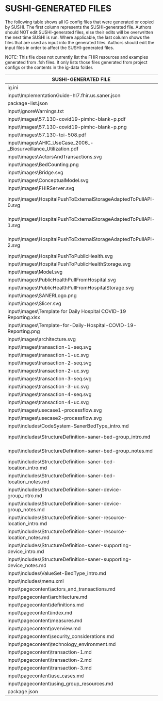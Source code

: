 # SUSHI-GENERATED FILES #

The following table shows all IG config files that were generated or copied by SUSHI.  The first column
represents the SUSHI-generated file. Authors should NOT edit SUSHI-generated files, else their edits will
be overwritten the next time SUSHI is run. Where applicable, the last column shows the files that are used
as input into the generated files. Authors should edit the input files in order to affect the SUSHI-generated
files.

NOTE: This file does not currently list the FHIR resources and examples generated from .fsh files. It only
lists those files generated from project configs or the contents in the ig-data folder.

| SUSHI-GENERATED FILE                                                | ACTION    | INPUT FILE(S)                                                                   |
| ------------------------------------------------------------------- | --------- | ------------------------------------------------------------------------------- |
| ig.ini                                                              | generated | fsh\ig-data\ig.ini, fsh\package.json                                            |
| input\ImplementationGuide-hl7.fhir.us.saner.json                    | generated | fsh\ig-data\ig.ini, fsh\package.json, {all input resources and pages}           |
| package-list.json                                                   | generated | fsh\package.json                                                                |
| input\ignoreWarnings.txt                                            | copied    | fsh\ig-data\input\ignoreWarnings.txt                                            |
| input\images\57.130-covid19-pimhc-blank-p.pdf                       | copied    | fsh\ig-data\input\images\57.130-covid19-pimhc-blank-p.pdf                       |
| input\images\57.130-covid19-pimhc-blank-p.png                       | copied    | fsh\ig-data\input\images\57.130-covid19-pimhc-blank-p.png                       |
| input\images\57.130-toi-508.pdf                                     | copied    | fsh\ig-data\input\images\57.130-toi-508.pdf                                     |
| input\images\AHIC_UseCase_2006_-_Biosurveillance_Utilization.pdf    | copied    | fsh\ig-data\input\images\AHIC_UseCase_2006_-_Biosurveillance_Utilization.pdf    |
| input\images\ActorsAndTransactions.svg                              | copied    | fsh\ig-data\input\images\ActorsAndTransactions.svg                              |
| input\images\BedCounting.png                                        | copied    | fsh\ig-data\input\images\BedCounting.png                                        |
| input\images\Bridge.svg                                             | copied    | fsh\ig-data\input\images\Bridge.svg                                             |
| input\images\ConceptualModel.svg                                    | copied    | fsh\ig-data\input\images\ConceptualModel.svg                                    |
| input\images\FHIRServer.svg                                         | copied    | fsh\ig-data\input\images\FHIRServer.svg                                         |
| input\images\HospitalPushToExternalStorageAdaptedToPullAPI-0.svg    | copied    | fsh\ig-data\input\images\HospitalPushToExternalStorageAdaptedToPullAPI-0.svg    |
| input\images\HospitalPushToExternalStorageAdaptedToPullAPI-1.svg    | copied    | fsh\ig-data\input\images\HospitalPushToExternalStorageAdaptedToPullAPI-1.svg    |
| input\images\HospitalPushToExternalStorageAdaptedToPullAPI-2.svg    | copied    | fsh\ig-data\input\images\HospitalPushToExternalStorageAdaptedToPullAPI-2.svg    |
| input\images\HospitalPushToPublicHealth.svg                         | copied    | fsh\ig-data\input\images\HospitalPushToPublicHealth.svg                         |
| input\images\HospitalPushToPublicHealthStorage.svg                  | copied    | fsh\ig-data\input\images\HospitalPushToPublicHealthStorage.svg                  |
| input\images\Model.svg                                              | copied    | fsh\ig-data\input\images\Model.svg                                              |
| input\images\PublicHealthPullFromHospital.svg                       | copied    | fsh\ig-data\input\images\PublicHealthPullFromHospital.svg                       |
| input\images\PublicHealthPullFromHospitalStorage.svg                | copied    | fsh\ig-data\input\images\PublicHealthPullFromHospitalStorage.svg                |
| input\images\SANERLogo.png                                          | copied    | fsh\ig-data\input\images\SANERLogo.png                                          |
| input\images\Slicer.svg                                             | copied    | fsh\ig-data\input\images\Slicer.svg                                             |
| input\images\Template for Daily Hospital COVID-19 Reporting.xlsx    | copied    | fsh\ig-data\input\images\Template for Daily Hospital COVID-19 Reporting.xlsx    |
| input\images\Template-for-Daily-Hospital-COVID-19-Reporting.png     | copied    | fsh\ig-data\input\images\Template-for-Daily-Hospital-COVID-19-Reporting.png     |
| input\images\architecture.svg                                       | copied    | fsh\ig-data\input\images\architecture.svg                                       |
| input\images\transaction-1-seq.svg                                  | copied    | fsh\ig-data\input\images\transaction-1-seq.svg                                  |
| input\images\transaction-1-uc.svg                                   | copied    | fsh\ig-data\input\images\transaction-1-uc.svg                                   |
| input\images\transaction-2-seq.svg                                  | copied    | fsh\ig-data\input\images\transaction-2-seq.svg                                  |
| input\images\transaction-2-uc.svg                                   | copied    | fsh\ig-data\input\images\transaction-2-uc.svg                                   |
| input\images\transaction-3-seq.svg                                  | copied    | fsh\ig-data\input\images\transaction-3-seq.svg                                  |
| input\images\transaction-3-uc.svg                                   | copied    | fsh\ig-data\input\images\transaction-3-uc.svg                                   |
| input\images\transaction-4-seq.svg                                  | copied    | fsh\ig-data\input\images\transaction-4-seq.svg                                  |
| input\images\transaction-4-uc.svg                                   | copied    | fsh\ig-data\input\images\transaction-4-uc.svg                                   |
| input\images\usecase1-processflow.svg                               | copied    | fsh\ig-data\input\images\usecase1-processflow.svg                               |
| input\images\usecase2-processflow.svg                               | copied    | fsh\ig-data\input\images\usecase2-processflow.svg                               |
| input\includes\CodeSystem-SanerBedType_intro.md                     | copied    | fsh\ig-data\input\includes\CodeSystem-SanerBedType_intro.md                     |
| input\includes\StructureDefinition-saner-bed-group_intro.md         | copied    | fsh\ig-data\input\includes\StructureDefinition-saner-bed-group_intro.md         |
| input\includes\StructureDefinition-saner-bed-group_notes.md         | copied    | fsh\ig-data\input\includes\StructureDefinition-saner-bed-group_notes.md         |
| input\includes\StructureDefinition-saner-bed-location_intro.md      | copied    | fsh\ig-data\input\includes\StructureDefinition-saner-bed-location_intro.md      |
| input\includes\StructureDefinition-saner-bed-location_notes.md      | copied    | fsh\ig-data\input\includes\StructureDefinition-saner-bed-location_notes.md      |
| input\includes\StructureDefinition-saner-device-group_intro.md      | copied    | fsh\ig-data\input\includes\StructureDefinition-saner-device-group_intro.md      |
| input\includes\StructureDefinition-saner-device-group_notes.md      | copied    | fsh\ig-data\input\includes\StructureDefinition-saner-device-group_notes.md      |
| input\includes\StructureDefinition-saner-resource-location_intro.md | copied    | fsh\ig-data\input\includes\StructureDefinition-saner-resource-location_intro.md |
| input\includes\StructureDefinition-saner-resource-location_notes.md | copied    | fsh\ig-data\input\includes\StructureDefinition-saner-resource-location_notes.md |
| input\includes\StructureDefinition-saner-supporting-device_intro.md | copied    | fsh\ig-data\input\includes\StructureDefinition-saner-supporting-device_intro.md |
| input\includes\StructureDefinition-saner-supporting-device_notes.md | copied    | fsh\ig-data\input\includes\StructureDefinition-saner-supporting-device_notes.md |
| input\includes\ValueSet-BedType_intro.md                            | copied    | fsh\ig-data\input\includes\ValueSet-BedType_intro.md                            |
| input\includes\menu.xml                                             | copied    | fsh\ig-data\input\includes\menu.xml                                             |
| input\pagecontent\actors_and_transactions.md                        | copied    | fsh\ig-data\input\pagecontent\3_actors_and_transactions.md                      |
| input\pagecontent\architecture.md                                   | copied    | fsh\ig-data\input\pagecontent\6_architecture.md                                 |
| input\pagecontent\definitions.md                                    | copied    | fsh\ig-data\input\pagecontent\7_definitions.md                                  |
| input\pagecontent\index.md                                          | copied    | fsh\ig-data\input\pagecontent\index.md                                          |
| input\pagecontent\measures.md                                       | copied    | fsh\ig-data\input\pagecontent\8_measures.md                                     |
| input\pagecontent\overview.md                                       | copied    | fsh\ig-data\input\pagecontent\1_overview.md                                     |
| input\pagecontent\security_considerations.md                        | copied    | fsh\ig-data\input\pagecontent\4_security_considerations.md                      |
| input\pagecontent\technology_environment.md                         | copied    | fsh\ig-data\input\pagecontent\5_technology_environment.md                       |
| input\pagecontent\transaction-1.md                                  | copied    | fsh\ig-data\input\pagecontent\transaction-1.md                                  |
| input\pagecontent\transaction-2.md                                  | copied    | fsh\ig-data\input\pagecontent\transaction-2.md                                  |
| input\pagecontent\transaction-3.md                                  | copied    | fsh\ig-data\input\pagecontent\transaction-3.md                                  |
| input\pagecontent\use_cases.md                                      | copied    | fsh\ig-data\input\pagecontent\2_use_cases.md                                    |
| input\pagecontent\using_group_resources.md                          | copied    | fsh\ig-data\input\pagecontent\9_using_group_resources.md                        |
| package.json                                                        | copied    | fsh\package.json                                                                |